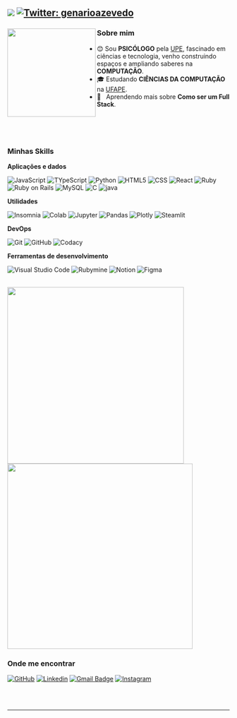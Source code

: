 ![](https://komarev.com/ghpvc/?username=genarioazevedoufape&color=006bed) 
[![Twitter: genarioazevedo](https://img.shields.io/twitter/follow/genarioazevedo?style=social)](https://twitter.com/genarioazevedo)
-

<div>

<img src="https://cdn-icons-png.flaticon.com/512/6432/6432818.png" min-width="200px" max-width="200px" width="200px" align="left">

<h3>Sobre mim</h3>

- 😊 Sou **PSICÓLOGO** pela  <a href="https://www.upe.br/">UPE</a>, fascinado em ciências e tecnologia, venho construindo espaços e ampliando saberes na **COMPUTAÇÃO**.
- 🎓 Estudando **CIÊNCIAS DA COMPUTAÇÃO** na <a href="http://ufape.edu.br/">UFAPE</a>.
- 🌱 &nbsp; Aprendendo mais sobre **Como ser um Full Stack**.
</div>
<br><br><br>

<h3>Minhas Skills</h3>

**Aplicações e dados**

![JavaScript](https://img.shields.io/badge/-JavaScript-333333?style=flat&logo=javascript)
![TYpeScript](https://img.shields.io/badge/-TypeScript-333333?style=flat&logo=TypeScript&logoColor=007396)
![Python](https://img.shields.io/badge/-Python-333333?style=flat&logo=Python&logoColor=007396)
![HTML5](https://img.shields.io/badge/-HTML5-333333?style=flat&logo=HTML5)
![CSS](https://img.shields.io/badge/-CSS-333333?style=flat&logo=CSS3&logoColor=1572B6)
![React](https://img.shields.io/badge/-React-333333?style=flat&logo=react)
![Ruby](https://img.shields.io/badge/-Ruby-333333?style=flat&logo=ruby)
![Ruby on Rails](https://img.shields.io/badge/-Ruby%20on%20Rails-333333?style=flat&logo=rubyonrails)
![MySQL](https://img.shields.io/badge/-MySQL-333333?style=flat&logo=mysql)
![C](https://img.shields.io/badge/--333333?style=flat&logo=c)
![java](https://img.shields.io/badge/-Java-333333?style=flat&logo=java)

**Utilidades**

![Insomnia](https://img.shields.io/badge/-Insomnia-333333?style=flat&logo=insomnia)
![Colab](https://img.shields.io/badge/-Colab-333333?style=flat&logo=googlecolab)
![Jupyter](https://img.shields.io/badge/-Jupyter-333333?style=flat&logo=jupyter)
![Pandas](https://img.shields.io/badge/-pandas-333333?style=flat&logo=pandas)
![Plotly](https://img.shields.io/badge/-Plotly-333333?style=flat&logo=plotly)
![Steamlit](https://img.shields.io/badge/-Streamlit-333333?style=flat&logo=streamlit)

**DevOps**

![Git](https://img.shields.io/badge/-Git-333333?style=flat&logo=git)
![GitHub](https://img.shields.io/badge/-GitHub-333333?style=flat&logo=github)
![Codacy](https://img.shields.io/badge/-Codacy-333333?style=flat&logo=codacy)


**Ferramentas de desenvolvimento**

![Visual Studio Code](https://img.shields.io/badge/-Visual%20Studio%20Code-333333?style=flat&logo=visual-studio-code&logoColor=007ACC)
![Rubymine](https://img.shields.io/badge/-Rubymine-333333?style=flat&logo=rubymine&logoColor=2C2255)
![Notion](https://img.shields.io/badge/-Notion-333333?style=flat&logo=Notion&logoColor=007ACC)
![Figma](https://img.shields.io/badge/-Figma-333333?style=flat&logo=figma&logoColor=007ACC)

<br/>

<a href="https://github.com/genarioazevedoufape">
  <img min-width="400px" max-width="400px" width="400px" align="left" src="https://github-readme-stats.vercel.app/api?username=genarioazevedoufape&show_icons=true&theme=graywhite" />
</a>
<a href="https://github.com/genarioazevedoufape">
  <img min-width="420px" max-width="420px" width="420px" src="https://github-readme-streak-stats.herokuapp.com/?user=genarioazevedoufape&theme=graywhite" />
</a>

<br>

<h3>Onde me encontrar</h3>

[![GitHub](https://img.shields.io/github/followers/genarioazevedoufape?label=follow&style=social)](https://github.com/genarioazevedoufape)
[![Linkedin](https://img.shields.io/badge/-genarioazevedo-blue?style=flat-square&logo=Linkedin&logoColor=white&link=https://www.linkedin.com/in/genarioazevedo/)](https://www.linkedin.com/in/genarioazevedo/N)
[![Gmail Badge](https://img.shields.io/badge/-genarioazevedo@gmail.com-006bed?style=flat-square&logo=Gmail&logoColor=white&link=mailto:genarioazevedo@gmail.com)](mailto:genarioazevedo@gmail.com)
[![Instagram](https://img.shields.io/badge/-Instagram-006bed?style=flat-square&logo=Instagram&&logoColor=white&link=https://www.instagram.com/genarioazvdo/#)](https://www.instagram.com/genarioazvdo/#)

<br> <br>

---
